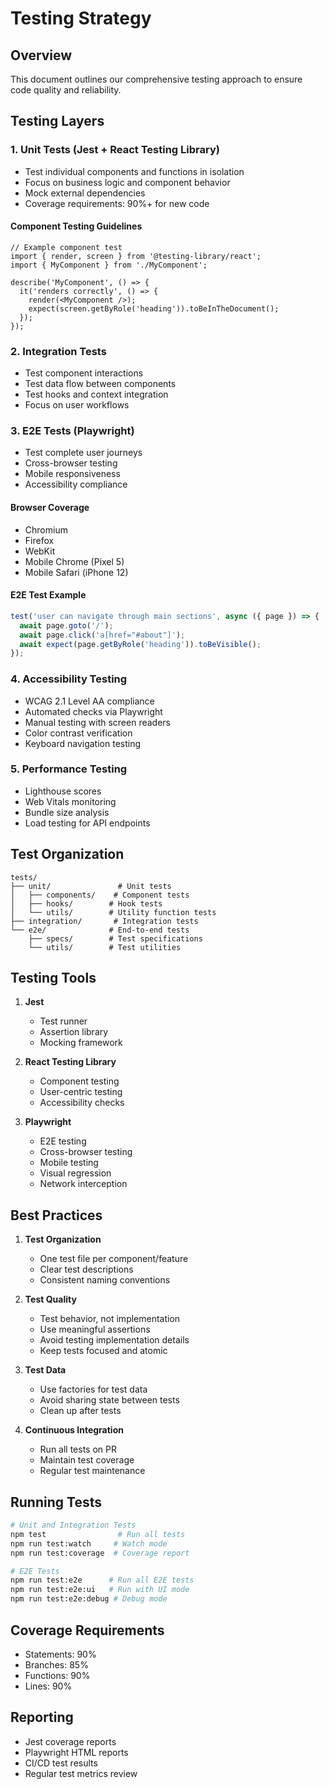 # Testing Strategy

## Overview

This document outlines our comprehensive testing approach to ensure code quality and reliability.

## Testing Layers

### 1. Unit Tests (Jest + React Testing Library)

- Test individual components and functions in isolation
- Focus on business logic and component behavior
- Mock external dependencies
- Coverage requirements: 90%+ for new code

#### Component Testing Guidelines

```tsx
// Example component test
import { render, screen } from '@testing-library/react';
import { MyComponent } from './MyComponent';

describe('MyComponent', () => {
  it('renders correctly', () => {
    render(<MyComponent />);
    expect(screen.getByRole('heading')).toBeInTheDocument();
  });
});
```

### 2. Integration Tests

- Test component interactions
- Test data flow between components
- Test hooks and context integration
- Focus on user workflows

### 3. E2E Tests (Playwright)

- Test complete user journeys
- Cross-browser testing
- Mobile responsiveness
- Accessibility compliance

#### Browser Coverage

- Chromium
- Firefox
- WebKit
- Mobile Chrome (Pixel 5)
- Mobile Safari (iPhone 12)

#### E2E Test Example

```typescript
test('user can navigate through main sections', async ({ page }) => {
  await page.goto('/');
  await page.click('a[href="#about"]');
  await expect(page.getByRole('heading')).toBeVisible();
});
```

### 4. Accessibility Testing

- WCAG 2.1 Level AA compliance
- Automated checks via Playwright
- Manual testing with screen readers
- Color contrast verification
- Keyboard navigation testing

### 5. Performance Testing

- Lighthouse scores
- Web Vitals monitoring
- Bundle size analysis
- Load testing for API endpoints

## Test Organization

```
tests/
├── unit/               # Unit tests
│   ├── components/    # Component tests
│   ├── hooks/        # Hook tests
│   └── utils/        # Utility function tests
├── integration/       # Integration tests
└── e2e/              # End-to-end tests
    ├── specs/        # Test specifications
    └── utils/        # Test utilities
```

## Testing Tools

1. **Jest**

   - Test runner
   - Assertion library
   - Mocking framework

2. **React Testing Library**

   - Component testing
   - User-centric testing
   - Accessibility checks

3. **Playwright**
   - E2E testing
   - Cross-browser testing
   - Mobile testing
   - Visual regression
   - Network interception

## Best Practices

1. **Test Organization**

   - One test file per component/feature
   - Clear test descriptions
   - Consistent naming conventions

2. **Test Quality**

   - Test behavior, not implementation
   - Use meaningful assertions
   - Avoid testing implementation details
   - Keep tests focused and atomic

3. **Test Data**

   - Use factories for test data
   - Avoid sharing state between tests
   - Clean up after tests

4. **Continuous Integration**
   - Run all tests on PR
   - Maintain test coverage
   - Regular test maintenance

## Running Tests

```bash
# Unit and Integration Tests
npm test                # Run all tests
npm run test:watch     # Watch mode
npm run test:coverage  # Coverage report

# E2E Tests
npm run test:e2e      # Run all E2E tests
npm run test:e2e:ui   # Run with UI mode
npm run test:e2e:debug # Debug mode
```

## Coverage Requirements

- Statements: 90%
- Branches: 85%
- Functions: 90%
- Lines: 90%

## Reporting

- Jest coverage reports
- Playwright HTML reports
- CI/CD test results
- Regular test metrics review

